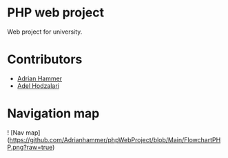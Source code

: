 # PHP web project
Web project for university.

# Contributors
+ [Adrian Hammer](https://github.com/Adrianhammer)
+ [Adel Hodzalari](https://github.com/adelh98)

# Navigation map
! [Nav map] (https://github.com/Adrianhammer/phpWebProject/blob/Main/FlowchartPHP.png?raw=true)
